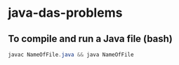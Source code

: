 # java-das-problems

## To compile and run a Java file (bash)
```java
javac NameOfFile.java && java NameOfFile
```
